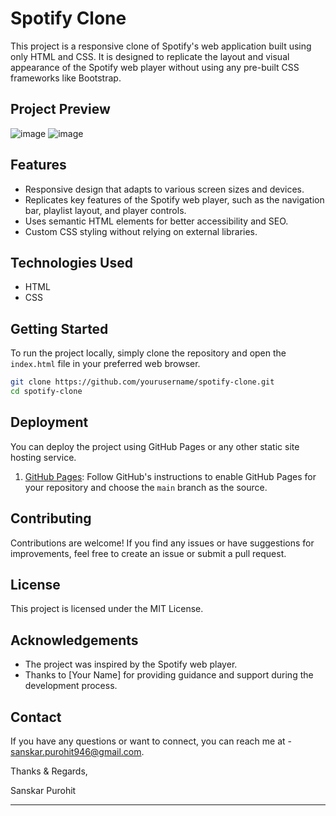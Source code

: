 # Spotify Clone

This project is a responsive clone of Spotify's web application built using only HTML and CSS. It is designed to replicate the layout and visual appearance of the Spotify web player without using any pre-built CSS frameworks like Bootstrap.

## Project Preview

![image](https://github.com/voidsoul-host/spotify-clone/assets/120613863/9f58a17b-b205-42db-a09a-e13d8d127131)
![image](https://github.com/voidsoul-host/spotify-clone/assets/120613863/fd6dc284-2469-4741-bc39-bdffbfca5b46)



## Features

- Responsive design that adapts to various screen sizes and devices.
- Replicates key features of the Spotify web player, such as the navigation bar, playlist layout, and player controls.
- Uses semantic HTML elements for better accessibility and SEO.
- Custom CSS styling without relying on external libraries.

## Technologies Used

- HTML
- CSS

## Getting Started

To run the project locally, simply clone the repository and open the `index.html` file in your preferred web browser.

```bash
git clone https://github.com/yourusername/spotify-clone.git
cd spotify-clone
```

## Deployment

You can deploy the project using GitHub Pages or any other static site hosting service.

1. [GitHub Pages](https://pages.github.com/): Follow GitHub's instructions to enable GitHub Pages for your repository and choose the `main` branch as the source.

## Contributing

Contributions are welcome! If you find any issues or have suggestions for improvements, feel free to create an issue or submit a pull request.

## License

This project is licensed under the MIT License.

## Acknowledgements

- The project was inspired by the Spotify web player.
- Thanks to [Your Name] for providing guidance and support during the development process.

## Contact

If you have any questions or want to connect, you can reach me at - sanskar.purohit946@gmail.com.

Thanks & Regards,

Sanskar Purohit

---
